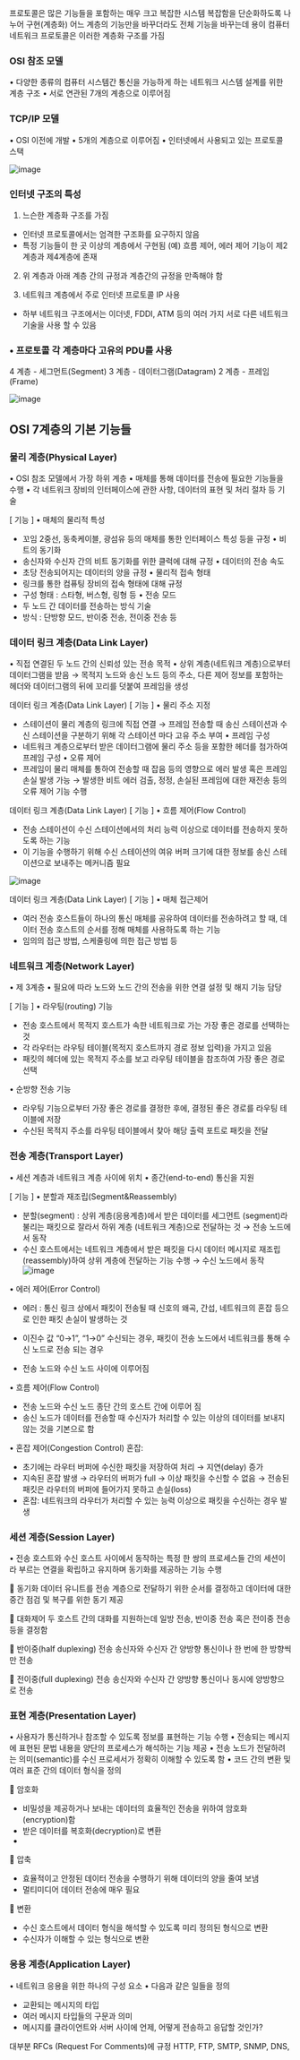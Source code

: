 프로토콜은 많은 기능들을 포함하는 매우 크고 복잡한 시스템
복잡함을 단순화하도록 나누어 구현(계층화)
어느 계층의 기능만을 바꾸더라도 전체 기능을 바꾸는데 용이
컴퓨터 네트워크 프로토콜은 이러한 계층화 구조를 가짐

### OSI 참조 모델
• 다양한 종류의 컴퓨터 시스템간 통신을 가능하게
하는 네트워크 시스템 설계를 위한 계층 구조
• 서로 연관된 7개의 계층으로 이루어짐

### TCP/IP 모델
• OSI 이전에 개발
• 5개의 계층으로 이루어짐
• 인터넷에서 사용되고 있는 프로토콜 스택

![image](https://github.com/jyzayu/TIL/assets/55649979/fa67ed92-a6a3-41e0-947c-27bbd15c691f)

### 인터넷 구조의 특성
1. 느슨한 계층화 구조를 가짐
- 인터넷 프로토콜에서는 엄격한 구조화를 요구하지 않음
- 특정 기능들이 한 곳 이상의 계층에서 구현됨
(예) 흐름 제어, 에러 제어 기능이 제2계층과 제4계층에 존재
2.  위 계층과 아래 계층 간의 규정과 계층간의 규정을 만족해야 함

 3. 네트워크 계층에서 주로 인터넷 프로토콜 IP 사용
- 하부 네트워크 구조에서는 이더넷, FDDI, ATM 등의
여러 가지 서로 다른 네트워크 기술을 사용 할 수 있음

### • 프로토콜 각 계층마다 고유의 PDU를 사용
4 계층 - 세그먼트(Segment)
3 계층 - 데이터그램(Datagram)
2 계층 - 프레임(Frame)

![image](https://github.com/jyzayu/TIL/assets/55649979/d28bde68-5700-4ee8-8493-1380c624f352)
## OSI 7계층의 기본 기능들
### 물리 계층(Physical Layer)
• OSI 참조 모델에서 가장 하위 계층
• 매체를 통해 데이터를 전송에 필요한 기능들을 수행
• 각 네트워크 장비의 인터페이스에 관한 사항, 데이터의
표현 및 처리 절차 등 기술

[ 기능 ]
• 매체의 물리적 특성
- 꼬임 2중선, 동축케이블, 광섬유 등의 매체를 통한
인터페이스 특성 등을 규정
• 비트의 동기화
- 송신자와 수신자 간의 비트 동기화를 위한 클럭에 대해 규정
• 데이터의 전송 속도
- 초당 전송되어지는 데이터의 양을 규정
• 물리적 접속 형태
- 링크를 통한 컴퓨팅 장비의 접속 형태에 대해 규정
- 구성 형태 : 스타형, 버스형, 링형 등
• 전송 모드
- 두 노드 간 데이터를 전송하는 방식 기술
- 방식 : 단방향 모드, 반이중 전송, 전이중 전송 등

### 데이터 링크 계층(Data Link Layer)
• 직접 연결된 두 노드 간의 신뢰성 있는 전송 목적
• 상위 계층(네트워크 계층)으로부터 데이터그램을
받음 → 목적지 노드와 송신 노드 등의 주소, 다른
제어 정보를 포함하는 헤더와 데이터그램의 뒤에
꼬리를 덧붙여 프레임을 생성

데이터 링크 계층(Data Link Layer)
[ 기능 ]
• 물리 주소 지정
- 스테이션이 물리 계층의 링크에 직접 연결 → 프레임
전송할 때 송신 스테이션과 수신 스테이션을 구분하기
위해 각 스테이션 마다 고유 주소 부여
• 프레임 구성
- 네트워크 계층으로부터 받은 데이터그램에 물리 주소
등을 포함한 헤더를 첨가하여 프레임 구성
• 오류 제어
- 프레임이 물리 매체를 통하여 전송할 때 잡음 등의
영향으로 에러 발생 혹은 프레임 손실 발생 가능
→ 발생한 비트 에러 검출, 정정, 손실된 프레임에
대한 재전송 등의 오류 제어 기능 수행

데이터 링크 계층(Data Link Layer)
[ 기능 ]
• 흐름 제어(Flow Control)
- 전송 스테이션이 수신 스테이션에서의 처리 능력 이상으로
데이터를 전송하지 못하도록 하는 기능
- 이 기능을 수행하기 위해 수신 스테이션의 여유 버퍼 크기에
대한 정보를 송신 스테이션으로 보내주는 메커니즘 필요

![image](https://github.com/jyzayu/TIL/assets/55649979/dc12e1ce-8506-4c7a-bc00-b15fbe1a795d)

데이터 링크 계층(Data Link Layer)
[ 기능 ]
• 매체 접근제어
- 여러 전송 호스트들이 하나의 통신 매체를 공유하여
데이터를 전송하려고 할 때, 데이터 전송 호스트의
순서를 정해 매체를 사용하도록 하는 기능
- 임의의 접근 방법, 스케줄링에 의한 접근 방법 등

### 네트워크 계층(Network Layer)
• 제 3계층
• 필요에 따라 노드와 노드 간의 전송을 위한 연결 설정 및 해지 기능 담당

[ 기능 ]
• 라우팅(routing) 기능
- 전송 호스트에서 목적지 호스트가 속한 네트워크로 가는 가장 좋은 경로를 선택하는 것
- 각 라우터는 라우팅 테이블(목적지 호스트까지 경로 정보 입력)을 가지고 있음
- 패킷의 헤더에 있는 목적지 주소를 보고 라우팅 테이블을 참조하여 가장 좋은 경로 선택

• 순방향 전송 기능
- 라우팅 기능으로부터 가장 좋은 경로를 결정한 후에,
결정된 좋은 경로를 라우팅 테이블에 저장
- 수신된 목적지 주소를 라우팅 테이블에서 찾아 해당
출력 포트로 패킷을 전달

###  전송 계층(Transport Layer)
• 세션 계층과 네트워크 계층 사이에 위치
• 종간(end-to-end) 통신을 지원

[ 기능 ]
• 분할과 재조립(Segment&Reassembly)
- 분할(segment) : 상위 계층(응용계층)에서 받은 데이터를 세그먼트
(segment)라 불리는 패킷으로 잘라서 하위 계층
(네트워크 계층)으로 전달하는 것
→ 전송 노드에서 동작
- 수신 호스트에서는 네트워크 계층에서 받은 패킷을 다시 데이터
메시지로 재조립(reassembly)하여 상위 계층에 전달하는 기능 수행
→ 수신 노드에서 동작
![image](https://github.com/jyzayu/TIL/assets/55649979/394451c4-f706-4c0f-9b94-6c01fa827a09)

• 에러 제어(Error Control)
- 에러 : 통신 링크 상에서 패킷이 전송될 때 신호의 왜곡, 간섭,
네트워크의 혼잡 등으로 인한 패킷 손실이 발생하는 것
* 이진수 값 “0→1”, “1→0” 수신되는 경우,
패킷이 전송 노드에서 네트워크를 통해 수신 노드로 전송 되는 경우
- 전송 노드와 수신 노드 사이에 이루어짐

• 흐름 제어(Flow Control)
- 전송 노드와 수신 노드 종단 간의 호스트 간에 이루어 짐
- 송신 노드가 데이터를 전송할 때 수신자가 처리할 수 있는
이상의 데이터를 보내지 않는 것을 기본으로 함

• 혼잡 제어(Congestion Control)
혼잡:
- 초기에는 라우터 버퍼에 수신한 패킷을 저장하여 처리
→ 지연(delay) 증가
- 지속된 혼잡 발생
→ 라우터의 버퍼가 full
→ 이상 패킷을 수신할 수 없음
→ 전송된 패킷은 라우터의 버퍼에 들어가지 못하고 손실(loss)
- 혼잡: 네트워크의 라우터가 처리할 수 있는 능력 이상으로 패킷을 수신하는 경우 발생

### 세션 계층(Session Layer)
• 전송 호스트와 수신 호스트 사이에서 동작하는
특정 한 쌍의 프로세스들 간의 세션이라 부르는
연결을 확립하고 유지하며 동기화를 제공하는
기능 수행

 동기화
데이터 유니트를 전송 계층으로 전달하기 위한
순서를 결정하고 데이터에 대한 중간 점검 및
복구를 위한 동기 제공

 대화제어
두 호스트 간의 대화를 지원하는데 일방 전송,
반이중 전송 혹은 전이중 전송 등을 결정함

 반이중(half duplexing) 전송
송신자와 수신자 간 양방향 통신이나 한 번에
한 방향씩만 전송

 전이중(full duplexing) 전송
송신자와 수신자 간 양방향 통신이나 동시에
양방향으로 전송

### 표현 계층(Presentation Layer)
• 사용자가 통신하거나 참조할 수 있도록 정보를 표현하는 기능 수행
• 전송되는 메시지에 표현된 문법 내용을 양단의 프로세스가 해석하는
기능 제공
• 전송 노드가 전달하려는 의미(semantic)를 수신 프로세서가 정확히
이해할 수 있도록 함
• 코드 간의 변환 및 여러 표준 간의 데이터 형식을 정의

 암호화
- 비밀성을 제공하거나 보내는 데이터의 효율적인
전송을 위하여 암호화(encryption)함
- 받은 데이터를 복호화(decryption)로 변환
- 
 압축
- 효율적이고 안정된 데이터 전송을 수행하기
위해 데이터의 양을 줄여 보냄
- 멀티미디어 데이터 전송에 매우 필요
  
 변환
- 수신 호스트에서 데이터 형식을 해석할 수
있도록 미리 정의된 형식으로 변환
- 수신자가 이해할 수 있는 형식으로 변환

### 응용 계층(Application Layer)
• 네트워크 응용을 위한 하나의 구성 요소
• 다음과 같은 일들을 정의
- 교환되는 메시지의 타입
- 여러 메시지 타입들의 구문과 의미
- 메시지를 클라이언트와 서버 사이에
언제, 어떻게 전송하고 응답할 것인가?

대부분 RFCs (Request For Comments)에 규정
HTTP, FTP, SMTP, SNMP, DNS,
